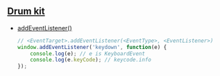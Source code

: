 ## [Drum kit](https://youtu.be/VuN8qwZoego)

- [addEventListener()](https://developer.mozilla.org/ko/docs/Web/API/EventTarget/addEventListener)
  ```js
  // <EventTarget>.addEventListener(<EventType>, <EventListener>)
  window.addEventListener('keydown', function(e) {
      console.log(e); // e is KeyboardEvent
      console.log(e.keyCode); // keycode.info
  });
  ```
